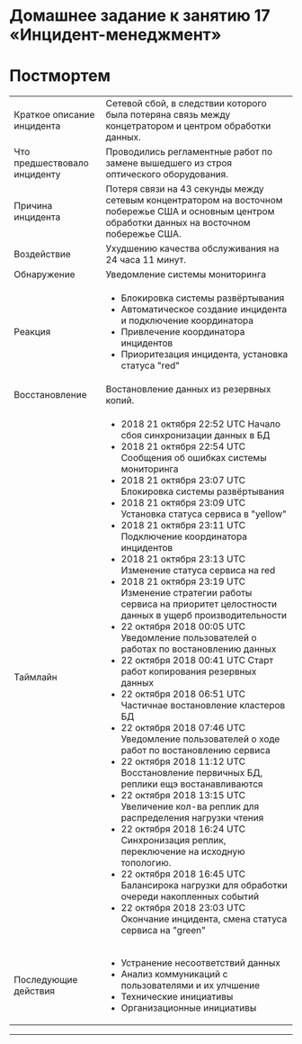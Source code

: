 # Домашнее задание к занятию 17 «Инцидент-менеджмент»

# Постмортем

<table>
    <tbody>
        <tr>
            <td>Краткое описание инцидента</td>
            <td>Сетевой сбой, в следствии которого была потеряна связь между концетратором и центром обработки данных.</td>
        </tr>
        <tr>
            <td>Что предшествовало инциденту</td>
            <td>Проводились регламентные работ по замене вышедшего из строя оптического оборудования.</td>
        </tr>
        <tr>
            <td>Причина инцидента</td>
            <td>Потеря связи на 43 секунды между сетевым концентратором на восточном побережье США и основным центром обработки данных на восточном побережье США.</td>
        </tr>
        <tr>
            <td>Воздействие</td>
            <td>Ухудшению качества обслуживания на 24 часа 11 минут.</td>
        </tr>
        <tr>
            <td>Обнаружение</td>
            <td>Уведомление системы мониторинга</td>
        </tr>
        <tr>
            <td>Реакция</td>
            <td>
                <ul>
                    <li>Блокировка системы развёртывания</li>
                    <li>Автоматическое создание инцидента и подключение координатора</li>
                    <li>Привлечение координатора инцидентов</li>
                    <li>Приоритезация инцидента, установка статуса "red"</li>
                </ul>
            </td>
        </tr>
        <tr>
            <td>Восстановление</td>
            <td>Востановление данных из резервных копий.</td>
        </tr>
        <tr>
            <td>Таймлайн</td>
            <td>
                <ul>
                    <li>2018 21 октября 22:52 UTC Начало сбоя синхронизации данных в БД</li>
                    <li>2018 21 октября 22:54 UTC Сообщения об ошибках системы мониторинга </li>
                    <li>2018 21 октября 23:07 UTC Блокировка системы развёртывания</li>
                    <li>2018 21 октября 23:09 UTC Установка статуса сервиса в "yellow"</li>
                    <li>2018 21 октября 23:11 UTC Подключение координатора инцидентов</li>
                    <li>2018 21 октября 23:13 UTC Изменение статуса сервиса на red</li>
                    <li>2018 21 октября 23:19 UTC Изменение стратегии работы сервиса на приоритет целостности данных в ущерб производительности</li>
                    <li>22 октября 2018 00:05 UTC Уведомление пользователей о работах по востановлению данных</li>
                    <li>22 октября 2018 00:41 UTC Старт работ копирования резервных данных</li>
                    <li>22 октября 2018 06:51 UTC Частичнае востановление кластеров БД</li>
                    <li>22 октября 2018 07:46 UTC Уведомление пользователей о ходе работ по востановлению сервиса</li>
                    <li>22 октября 2018 11:12 UTC Восстановление первичных БД, реплики ещэ востанавливаются</li>
                    <li>22 октября 2018 13:15 UTC Увеличение кол-ва реплик для распределения нагрузки чтения</li>
                    <li>22 октября 2018 16:24 UTC Синхронизация реплик, переключение на исходную топологию.</li>
                    <li>22 октября 2018 16:45 UTC Балансирока нагрузки для обработки очереди накопленных событий</li>
                    <li>22 октября 2018 23:03 UTC Окончание инцидента, смена статуса сервиса на "green"</li>
                </ul>
            </td>
        </tr>
        <tr>
            <td>Последующие действия</td>
            <td>
                <ul>
                    <li>Устранение несоответствий данных</li>
                    <li>Анализ коммуникаций с пользователями и их улчшение</li>
                    <li>Технические инициативы</li>
                    <li>Организационные инициативы</li>
                </ul>
            </td>
        </tr>
    </tbody>
</table>

---


